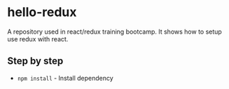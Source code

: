 # hello-redux
A repository used in react/redux training bootcamp. It shows how to setup use redux with react.
## Step by step
* `npm install` - Install dependency
